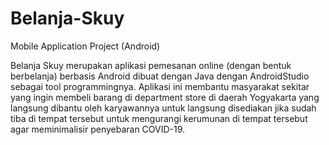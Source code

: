 # Belanja-Skuy
 Mobile Application Project (Android)
 
Belanja Skuy merupakan aplikasi pemesanan online (dengan bentuk berbelanja) berbasis Android dibuat dengan Java dengan AndroidStudio sebagai tool programmingnya. Aplikasi ini membantu masyarakat sekitar yang ingin membeli barang di department store di daerah Yogyakarta yang langsung dibantu oleh karyawannya untuk langsung disediakan jika sudah tiba di tempat tersebut untuk mengurangi kerumunan di tempat tersebut agar meminimalisir penyebaran COVID-19.
